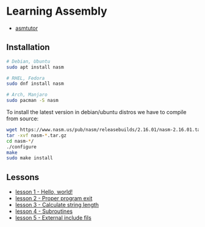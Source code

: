# Learning Assembly

- [asmtutor](https://asmtutor.com/)

## Installation

```bash
# Debian, Ubuntu
sudo apt install nasm

# RHEL, Fedora
sudo dnf install nasm

# Arch, Manjaro
sudo pacman -S nasm
```

To install the latest version in debian/ubuntu distros we have to compile from source:

```bash
wget https://www.nasm.us/pub/nasm/releasebuilds/2.16.01/nasm-2.16.01.tar.gz
tar -xvf nasm-*.tar.gz
cd nasm-*/
./configure
make
sudo make install
```

## Lessons

- [lesson 1 - Hello, world!](lesson1/)
- [lesson 2 - Proper program exit](lesson2/)
- [lesson 3 - Calculate string length](lesson3/)
- [lesson 4 - Subroutines](lesson4/)
- [lesson 5 - External include fils](lesson5/)

